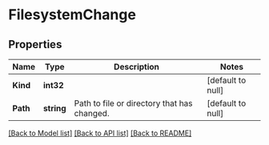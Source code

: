 # FilesystemChange

## Properties
Name | Type | Description | Notes
------------ | ------------- | ------------- | -------------
**Kind** | **int32** |  | [default to null]
**Path** | **string** | Path to file or directory that has changed. | [default to null]

[[Back to Model list]](../README.md#documentation-for-models) [[Back to API list]](../README.md#documentation-for-api-endpoints) [[Back to README]](../README.md)

